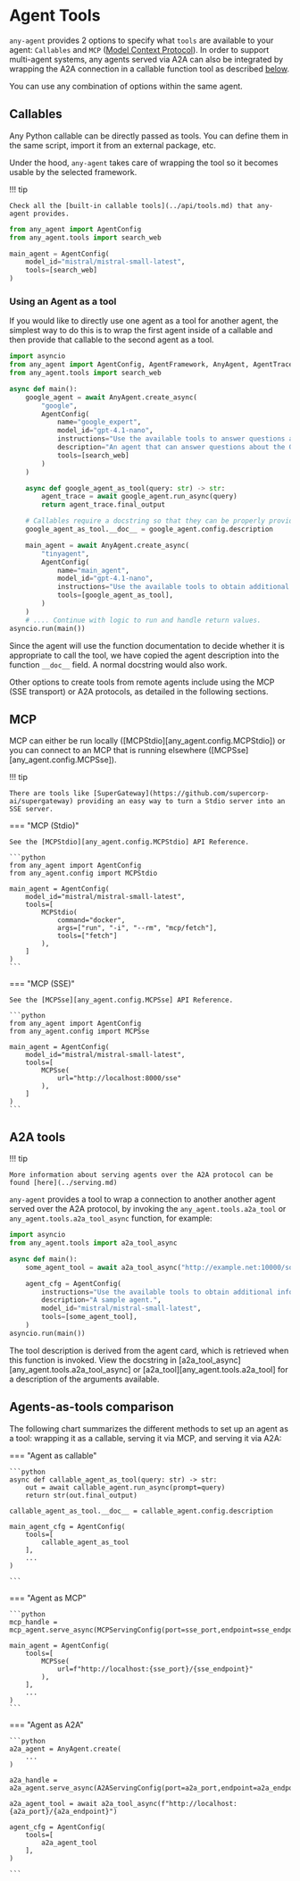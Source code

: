 # Agent Tools

`any-agent` provides 2 options to specify what `tools` are available to your agent: `Callables` and `MCP` ([Model Context Protocol](https://modelcontextprotocol.io/introduction)). In order to support multi-agent systems, any agents served via A2A can also be integrated by wrapping the A2A connection in a callable function tool as described [below](#a2a-tools).

You can use any combination of options within the same agent.

## Callables

Any Python callable can be directly passed as tools.
You can define them in the same script, import it from an external package, etc.

Under the hood, `any-agent` takes care of wrapping the
tool so it becomes usable by the selected framework.

!!! tip

    Check all the [built-in callable tools](../api/tools.md) that any-agent provides.

```python
from any_agent import AgentConfig
from any_agent.tools import search_web

main_agent = AgentConfig(
    model_id="mistral/mistral-small-latest",
    tools=[search_web]
)
```

### Using an Agent as a tool

If you would like to directly use one agent as a tool for another agent, the simplest way to do this is to wrap
the first agent inside of a callable and then provide that callable to the second agent as a tool.

```python
import asyncio
from any_agent import AgentConfig, AgentFramework, AnyAgent, AgentTrace
from any_agent.tools import search_web

async def main():
    google_agent = await AnyAgent.create_async(
        "google",
        AgentConfig(
            name="google_expert",
            model_id="gpt-4.1-nano",
            instructions="Use the available tools to answer questions about the Google ADK",
            description="An agent that can answer questions about the Google Agents Development Kit (ADK).",
            tools=[search_web]
        )
    )

    async def google_agent_as_tool(query: str) -> str:
        agent_trace = await google_agent.run_async(query)
        return agent_trace.final_output

    # Callables require a docstring so that they can be properly provided as a tool
    google_agent_as_tool.__doc__ = google_agent.config.description

    main_agent = await AnyAgent.create_async(
        "tinyagent",
        AgentConfig(
            name="main_agent",
            model_id="gpt-4.1-nano",
            instructions="Use the available tools to obtain additional information to answer the query.",
            tools=[google_agent_as_tool],
        )
    )
    # .... Continue with logic to run and handle return values.
asyncio.run(main())
```

Since the agent will use the function documentation to decide whether it is appropriate to call the tool, we have copied the agent description into the function `__doc__` field. A normal docstring would also work.

Other options to create tools from remote agents include using the MCP (SSE transport) or A2A protocols, as detailed in the following sections.

## MCP
MCP can either be run locally ([MCPStdio][any_agent.config.MCPStdio]) or you can connect to an MCP that is running elsewhere ([MCPSse][any_agent.config.MCPSse]).

!!! tip

    There are tools like [SuperGateway](https://github.com/supercorp-ai/supergateway) providing an easy way to turn a Stdio server into an SSE server.

=== "MCP (Stdio)"

    See the [MCPStdio][any_agent.config.MCPStdio] API Reference.

    ```python
    from any_agent import AgentConfig
    from any_agent.config import MCPStdio

    main_agent = AgentConfig(
        model_id="mistral/mistral-small-latest",
        tools=[
            MCPStdio(
                command="docker",
                args=["run", "-i", "--rm", "mcp/fetch"],
                tools=["fetch"]
            ),
        ]
    )
    ```

=== "MCP (SSE)"

    See the [MCPSse][any_agent.config.MCPSse] API Reference.

    ```python
    from any_agent import AgentConfig
    from any_agent.config import MCPSse

    main_agent = AgentConfig(
        model_id="mistral/mistral-small-latest",
        tools=[
            MCPSse(
                url="http://localhost:8000/sse"
            ),
        ]
    )
    ```

## A2A tools

!!! tip

    More information about serving agents over the A2A protocol can be found [here](../serving.md)

`any-agent` provides a tool to wrap a connection to another another agent served over the A2A protocol, by invoking the `any_agent.tools.a2a_tool` or `any_agent.tools.a2a_tool_async` function, for example:

```python
import asyncio
from any_agent.tools import a2a_tool_async

async def main():
    some_agent_tool = await a2a_tool_async("http://example.net:10000/some_agent")

    agent_cfg = AgentConfig(
        instructions="Use the available tools to obtain additional information to answer the query.",
        description="A sample agent.",
        model_id="mistral/mistral-small-latest",
        tools=[some_agent_tool],
    )
asyncio.run(main())
```

The tool description is derived from the agent card, which is retrieved when this function is invoked. View the docstring in [a2a_tool_async][any_agent.tools.a2a_tool_async] or [a2a_tool][any_agent.tools.a2a_tool] for a description of the arguments available.

## Agents-as-tools comparison

The following chart summarizes the different methods to set up an agent as a tool: wrapping it as a callable, serving it via MCP, and serving it via A2A:

=== "Agent as callable"

    ```python
    async def callable_agent_as_tool(query: str) -> str:
        out = await callable_agent.run_async(prompt=query)
        return str(out.final_output)

    callable_agent_as_tool.__doc__ = callable_agent.config.description

    main_agent_cfg = AgentConfig(
        tools=[
            callable_agent_as_tool
        ],
        ...
    )

    ```

=== "Agent as MCP"

    ```python
    mcp_handle = mcp_agent.serve_async(MCPServingConfig(port=sse_port,endpoint=sse_endpoint))

    main_agent = AgentConfig(
        tools=[
            MCPSse(
                url=f"http://localhost:{sse_port}/{sse_endpoint}"
            ),
        ],
        ...
    )
    ```

=== "Agent as A2A"

    ```python
    a2a_agent = AnyAgent.create(
        ...
    )

    a2a_handle = a2a_agent.serve_async(A2AServingConfig(port=a2a_port,endpoint=a2a_endpoint))

    a2a_agent_tool = await a2a_tool_async(f"http://localhost:{a2a_port}/{a2a_endpoint}")

    agent_cfg = AgentConfig(
        tools=[
            a2a_agent_tool
        ],
    )

    ```
